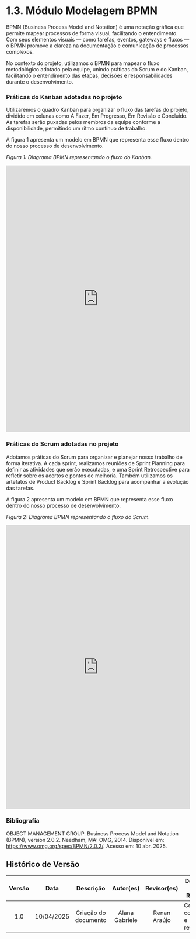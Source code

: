 # 1.3. Módulo Modelagem BPMN

BPMN (Business Process Model and Notation) é uma notação gráfica que permite mapear processos de forma visual, facilitando o entendimento. Com seus elementos visuais — como tarefas, eventos, gateways e fluxos — o BPMN promove a clareza na documentação e comunicação de processos complexos.

No contexto do projeto, utilizamos o BPMN para mapear o fluxo metodológico adotado pela equipe, unindo práticas do Scrum e do Kanban, facilitando o entendimento das etapas, decisões e responsabilidades durante o desenvolvimento.

### Práticas do Kanban adotadas no projeto

Utilizaremos o quadro Kanban para organizar o fluxo das tarefas do projeto, dividido em colunas como A Fazer, Em Progresso, Em Revisão e Concluído. As tarefas serão puxadas pelos membros da equipe conforme a disponibilidade, permitindo um ritmo contínuo de trabalho.

A figura 1 apresenta um modelo em BPMN que representa esse fluxo dentro do nosso processo de desenvolvimento.

_Figura 1: Diagrama BPMN representando o fluxo do Kanban._

<iframe frameborder="0" style="width:100%;height:729px;" src="https://viewer.diagrams.net/?tags=%7B%7D&lightbox=1&highlight=0000ff&edit=_blank&layers=1&nav=1&title=BPMN&transparent=1&dark=0#Uhttps%3A%2F%2Fdrive.google.com%2Fuc%3Fid%3D1tO1TNkyaqa_on-OPj3exg_FHLC-Zukk7%26export%3Ddownload" allowtransparency="true"></iframe>

### Práticas do Scrum adotadas no projeto

Adotamos práticas do Scrum para organizar e planejar nosso trabalho de forma iterativa. A cada sprint, realizamos reuniões de Sprint Planning para definir as atividades que serão executadas, e uma Sprint Retrospective para refletir sobre os acertos e pontos de melhoria. Também utilizamos os artefatos de Product Backlog e Sprint Backlog para acompanhar a evolução das tarefas.

A figura 2 apresenta um modelo em BPMN que representa esse fluxo dentro do nosso processo de desenvolvimento.

_Figura 2: Diagrama BPMN representando o fluxo do Scrum._

<iframe frameborder="0" style="width:100%;height:776px;" src="https://viewer.diagrams.net/?tags=%7B%7D&lightbox=1&highlight=0000ff&edit=_blank&layers=1&nav=1&title=BPMN%20Scrum.drawio&transparent=1&dark=0#Uhttps%3A%2F%2Fdrive.google.com%2Fuc%3Fid%3D1NCpwtLKQB5T_BmUIlbw4OMO_bDwtVKzE%26export%3Ddownload" allowtransparency="true"></iframe>

### Bibliografia

OBJECT MANAGEMENT GROUP. Business Process Model and Notation (BPMN), version 2.0.2. Needham, MA: OMG, 2014. Disponível em: https://www.omg.org/spec/BPMN/2.0.2/. Acesso em: 10 abr. 2025.

## Histórico de Versão

| Versão | Data       |      Descrição       |   Autor(es)    | Revisor(es)  | Detalhes da Revisão            |
| :----: | ---------- | :------------------: | :------------: | :----------: | ------------------------------ |
|  1.0   | 10/04/2025 | Criação do documento | Alana Gabriele | Renan Araújo | Conteúdo corrigido e revisado. |
